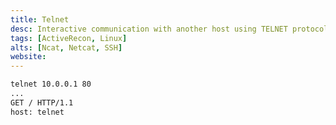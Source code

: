 ```yaml
---
title: Telnet
desc: Interactive communication with another host using TELNET protocol.
tags: [ActiveRecon, Linux]
alts: [Ncat, Netcat, SSH]
website:
---
```


```sh
telnet 10.0.0.1 80
...
GET / HTTP/1.1
host: telnet
```